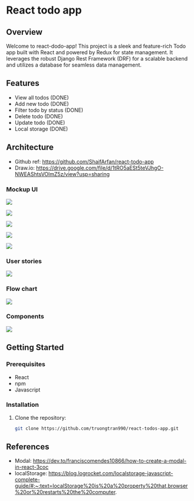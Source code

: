 # React todo app

## Overview

Welcome to react-dodo-app! This project is a sleek and feature-rich Todo app built with React and powered by Redux for state management. It leverages the robust Django Rest Framework (DRF) for a scalable backend and utilizes a database for seamless data management.

## Features

- View all todos (DONE)
- Add new todo (DONE)
- Filter todo by status (DONE)
- Delete todo (DONE)
- Update todo (DONE)
- Local storage (DONE)

## Architecture

- Github ref: https://github.com/ShaifArfan/react-todo-app
- Draw.io: https://drive.google.com/file/d/1tRO5aESt5teVJhgO-NWEAShtsVOlmZ5z/view?usp=sharing

### Mockup UI

![](./public/static/images/2023-06-03-21-18-18.png)

![](./public/static/images/2023-06-03-21-18-47.png)

![](./public/static/images/2023-06-03-21-19-04.png)

![](./public/static/images/2023-06-03-21-19-50.png)

![](./public/static/images/2023-06-03-21-20-03.png)

### User stories

![](./public/static/images/2023-06-03-21-20-33.png)

### Flow chart

![](./public/static/images/2023-06-03-21-21-15.png)

### Components

![](./public/static/images/2023-06-03-21-21-47.png)

## Getting Started

### Prerequisites

- React
- npm
- Javascript

### Installation

1. Clone the repository:

   ```bash
   git clone https://github.com/truongtran990/react-todos-app.git
   ```

## References

- Modal: https://dev.to/franciscomendes10866/how-to-create-a-modal-in-react-3coc
- localStorage: https://blog.logrocket.com/localstorage-javascript-complete-guide/#:~:text=localStorage%20is%20a%20property%20that,browser%20or%20restarts%20the%20computer.
